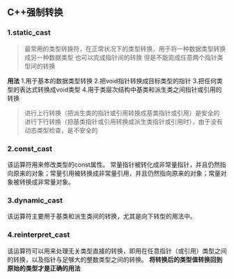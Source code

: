 ## C++强制转换
### 1.static_cast
>最常用的类型转换符，在正常状况下的类型转换，用于将一种数据类型转换成另一种数据类型
>也可以完成指针间的转换
>但是不能完成任意两个指针类型间的转换

**用法**
1.用于基本的数据类型转换
2.把void指针转换成目标类型的指针
3.把任何类型的表达式转换成void类型
4.用于类层次结构中基类和派生类之间指针或引用的转换
>进行上行转换（把派生类的指针或引用转换成基类指针或引用）是安全的
>进行下行转换（把基类指针或引用转换成派生类指针或引用时），由于没有动态类型检查，是不安全的

### 2.const_cast
该运算符用来修改类型的const属性。
常量指针被转化成非常量指针，并且仍然指向原来的对象；常量引用被转换成非常量引用，并且仍然指向原来的对象；常量对象被转换成非常量对象。

### 3.dynamic_cast
该运算符主要用于基类和派生类间的转换，尤其是向下转型的用法中。

### 4.reinterpret_cast
该运算符可以用来处理无关类型直接的转换，即用在任意指针（或引用）类型之间的转换，以及指针与足够大的整数类型之间的转换。
**将转换后的类型值转换回到原始的类型才是正确的用法**

